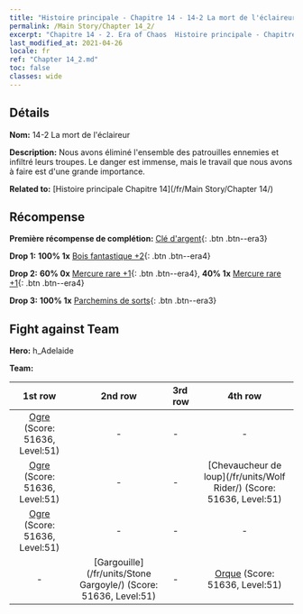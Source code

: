 ```yaml
---
title: "Histoire principale - Chapitre 14 - 14-2 La mort de l'éclaireur"
permalink: /Main Story/Chapter 14_2/
excerpt: "Chapitre 14 - 2. Era of Chaos  Histoire principale - Chapitre 14_2. 14-2 La mort de l'éclaireur"
last_modified_at: 2021-04-26
locale: fr
ref: "Chapter 14_2.md"
toc: false
classes: wide
---
```


## Détails

 **Nom:** 14-2 La mort de l'éclaireur

 **Description:** Nous avons éliminé l'ensemble des patrouilles ennemies et infiltré leurs troupes. Le danger est immense, mais le travail que nous avons à faire est d'une grande importance.

 **Related to:** [Histoire principale Chapitre 14](/fr/Main Story/Chapter 14/)

## Récompense

 **Première récompense de complétion:** [Clé d'argent](/ItemsFR/con_693/){: .btn .btn--era3}

 **Drop 1:** **100% 1x** [Bois fantastique +2](/ItemsFR/mat_48/){: .btn .btn--era4}

 **Drop 2:** **60% 0x** [Mercure rare +1](/ItemsFR/mat_42/){: .btn .btn--era4}, **40% 1x** [Mercure rare +1](/ItemsFR/mat_42/){: .btn .btn--era4}

 **Drop 3:** **100% 1x** [Parchemins de sorts](/ItemsFR/con_694/){: .btn .btn--era3}


## Fight against Team
 **Hero:** h_Adelaide

 **Team:**


  | 1st row | 2nd row | 3rd row | 4th row |
  |:----:|:----:|:----|:----:|
  | [Ogre](/fr/units/Ogre/) (Score: 51636, Level:51)  | - | - | - |
  | [Ogre](/fr/units/Ogre/) (Score: 51636, Level:51)  | - | - | [Chevaucheur de loup](/fr/units/Wolf Rider/) (Score: 51636, Level:51)  |
  | [Ogre](/fr/units/Ogre/) (Score: 51636, Level:51)  | - | - | - |
  | - | [Gargouille](/fr/units/Stone Gargoyle/) (Score: 51636, Level:51)  | - | [Orque](/fr/units/Orc/) (Score: 51636, Level:51)  |



